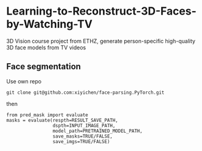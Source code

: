 # Learning-to-Reconstruct-3D-Faces-by-Watching-TV
3D Vision course project from ETHZ, generate person-specific high-quality 3D face models from TV videos 
## Face segmentation
Use own repo
```Shell
git clone git@github.com:xiyichen/face-parsing.PyTorch.git
```
then
```Shell
from pred_mask import evaluate
masks = evaluate(respth=RESULT_SAVE_PATH,
                 dspth=INPUT_IMAGE_PATH,
                 model_path=PRETRAINED_MODEL_PATH,
                 save_masks=TRUE/FALSE,
                 save_imgs=TRUE/FALSE)
```

